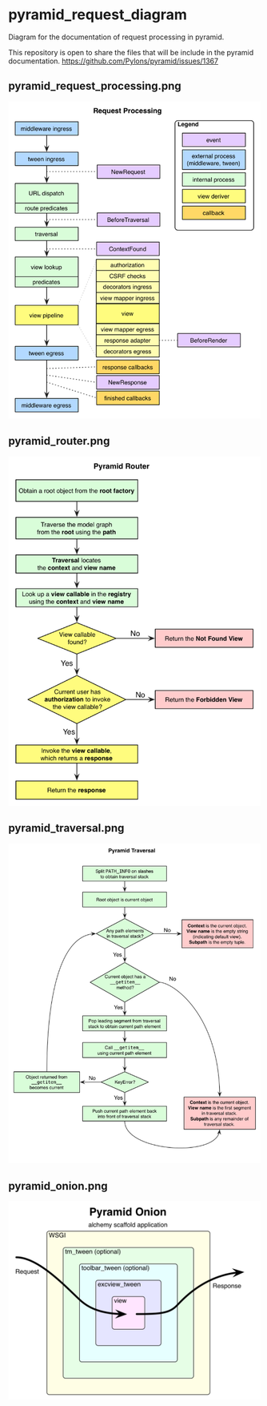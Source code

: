 pyramid_request_diagram
=======================

Diagram for the documentation of request processing in pyramid.

This repository is open to share the files that will be include in the pyramid documentation.
https://github.com/Pylons/pyramid/issues/1367

## pyramid_request_processing.png
<img src='pyramid_request_processing.png'>

## pyramid_router.png
<img src='pyramid_router.png'>

## pyramid_traversal.png
<img src='pyramid_traversal.png'>

## pyramid_onion.png
<img src='pyramid_onion.png'>

